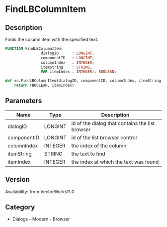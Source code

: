 # FindLBColumnItem

## Description
Finds the column item with the specified text.

```pascal
FUNCTION FindLBColumnItem(
				dialogID      : LONGINT;
				componentID   : LONGINT;
				columnIndex   : INTEGER;
				itemString    : STRING;
				VAR itemIndex : INTEGER): BOOLEAN;
```

```python
def vs.FindLBColumnItem(dialogID, componentID, columnIndex, itemString):
    return (BOOLEAN, itemIndex)
```

## Parameters
|Name|Type|Description|
|---|---|---|
|dialogID|LONGINT|id of the dialog that contains the list browser|
|componentID|LONGINT|id of the list browser control|
|columnIndex|INTEGER|the index of the column|
|itemString|STRING|the text to find|
|itemIndex|INTEGER|the index at which the text was found|

## Version
Availability: from VectorWorks11.0

## Category
* Dialogs - Modern - Browser

